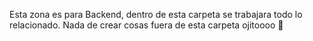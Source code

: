 Esta zona es para Backend, dentro de esta carpeta se trabajara todo lo relacionado.
Nada de crear cosas fuera de esta carpeta ojitoooo 🤔